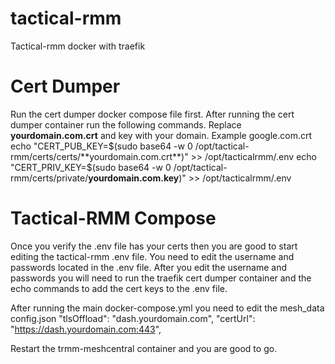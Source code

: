 # tactical-rmm
Tactical-rmm docker with traefik

# Cert Dumper
Run the cert dumper docker compose file first.
After running the cert dumper container run the following commands.
Replace **yourdomain.com.crt** and key with your domain. Example google.com.crt
echo "CERT_PUB_KEY=$(sudo base64 -w 0 /opt/tactical-rmm/certs/certs/**yourdomain.com.crt**)" >> /opt/tacticalrmm/.env
echo "CERT_PRIV_KEY=$(sudo base64 -w 0 /opt/tactical-rmm/certs/private/**yourdomain.com.key**)" >> /opt/tacticalrmm/.env

# Tactical-RMM Compose
Once you verify the .env file has your certs then you are good to start editing the tactical-rmm .env file.
You need to edit the username and passwords located in the .env file.
After you edit the username and passwords you will need to run the traefik cert dumper container and the echo commands to add the cert keys to the .env file.

After running the main docker-compose.yml you need to edit the mesh_data config.json
"tlsOffload": "dash.yourdomain.com",
"certUrl": "https://dash.yourdomain.com:443",

Restart the trmm-meshcentral container and you are good to go.
